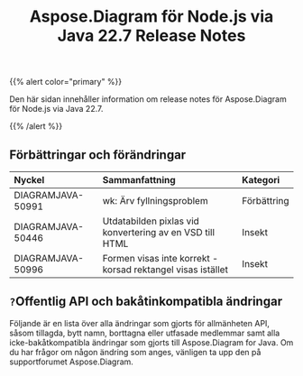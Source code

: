 ﻿---
title: Aspose.Diagram för Node.js via Java 22.7 Release Notes
type: docs
weight: 21
url: /sv/java/aspose-diagram-for-node-js-via-java-22-7-release-notes/
---
{{% alert color="primary" %}}

Den här sidan innehåller information om release notes för Aspose.Diagram för Node.js via Java 22.7.

{{% /alert %}}
## **Förbättringar och förändringar**  ##

|**Nyckel**|**Sammanfattning**|**Kategori**|
|:- |:- |:- |
|DIAGRAMJAVA-50991|wk: Ärv fyllningsproblem|Förbättring|
|DIAGRAMJAVA-50446|Utdatabilden pixlas vid konvertering av en VSD till HTML|Insekt|
|DIAGRAMJAVA-50996|Formen visas inte korrekt - korsad rektangel visas istället|Insekt|

## `?`**Offentlig API och bakåtinkompatibla ändringar**
Följande är en lista över alla ändringar som gjorts för allmänheten API, såsom tillagda, bytt namn, borttagna eller utfasade medlemmar samt alla icke-bakåtkompatibla ändringar som gjorts till Aspose.Diagram for Java. Om du har frågor om någon ändring som anges, vänligen ta upp den på supportforumet Aspose.Diagram.
